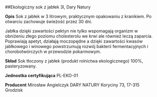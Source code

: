 ##Ekologiczny sok z jabłek 3l, Dary Natury

**Opis** Sok z jabłek w 3 litrowym, praktycznym opakowaniu z kranikiem. Po otwarciu zachowuje świeżość przez 30 dni.

Jabłka dzięki zawartości pektyn nie tylko wspomagają organizm w obniżeniu złego poziomu cholesterolu we krwi ale również leczą zaparcia. Poprawiają apetyt, działają moczopędne a dzięki zawartości kwasów jabłkowego i winowego powstrzumują rozwój bakterii fermentacyjnych i chorobotwórczych w przewodzie pokarmowym.

**Skład** Sok tłoczony z jabłek (produkt rolnictwa ekologicznego) 100%, pasteryzowany.

**Jednostka certyfikująca** PL-EKO-01

**Producent** Mirosław Angielczyk DARY NATURY
Koryciny 73, 17-315 Grodzisk
